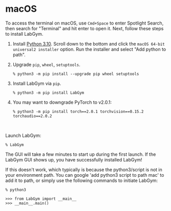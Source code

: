 # macOS

To access the terminal on macOS, use `Cmd+Space` to enter Spotlight Search, then search for "Terminal" and hit enter to open it. Next, follow these steps to install LabGym.

1. Install [Python 3.10](https://www.python.org/downloads/release/python-31011/). Scroll down to the bottom and click the `macOS 64-bit universal2 installer` option. Run the installer and select "Add python to path".

2. Upgrade `pip`, `wheel`, `setuptools`.

   ```console
   % python3 -m pip install --upgrade pip wheel setuptools
   ```

3. Install LabGym via `pip`.
 
   ```console
   % python3 -m pip install LabGym
   ```

4. You may want to downgrade PyTorch to v2.0.1:
   
   ```console
   % python3 -m pip install torch==2.0.1 torchvision==0.15.2 torchaudio==2.0.2
   ```

&nbsp;

Launch LabGym:

   ```console
   % LabGym
   ```

   The GUI will take a few minutes to start up during the first launch. If the LabGym GUI shows up, you have successfully installed LabGym!

   If this doesn't work, which typically is because the python3/script is not in your environment path. You can google 'add python3 script to path mac' to add it to path, or simply use the following commands to initiate LabGym:

   ```console
   % python3

   >>> from LabGym import __main__
   >>> __main__.main()
   ```

